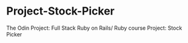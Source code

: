 # Project-Stock-Picker
The Odin Project: Full Stack Ruby on Rails/ Ruby course Project: Stock Picker
